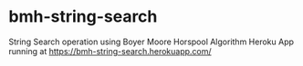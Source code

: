 # bmh-string-search
String Search operation using Boyer Moore Horspool Algorithm
Heroku App running at https://bmh-string-search.herokuapp.com/
